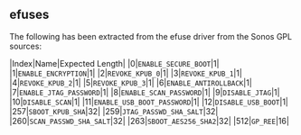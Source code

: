 ## efuses

The following has been extracted from the efuse driver from the Sonos GPL
sources:

|Index|Name|Expected Length|
|0|`ENABLE_SECURE_BOOT`|1|
|1|`ENABLE_ENCRYPTION`|1|
|2|`REVOKE_KPUB_0`|1|
|3|`REVOKE_KPUB_1`|1|
|4|`REVOKE_KPUB_2`|1|
|5|`REVOKE_KPUB_3`|1|
|6|`ENABLE_ANTIROLLBACK`|1|
|7|`ENABLE_JTAG_PASSWORD`|1|
|8|`ENABLE_SCAN_PASSWORD`|1|
|9|`DISABLE_JTAG`|1|
|10|`DISABLE_SCAN`|1|
|11|`ENABLE_USB_BOOT_PASSWORD`|1|
|12|`DISABLE_USB_BOOT`|1|
|257|`SBOOT_KPUB_SHA`|32|
|259|`JTAG_PASSWD_SHA_SALT`|32|
|260|`SCAN_PASSWD_SHA_SALT`|32|
|263|`SBOOT_AES256_SHA2`|32|
|512|`GP_REE`|16|
